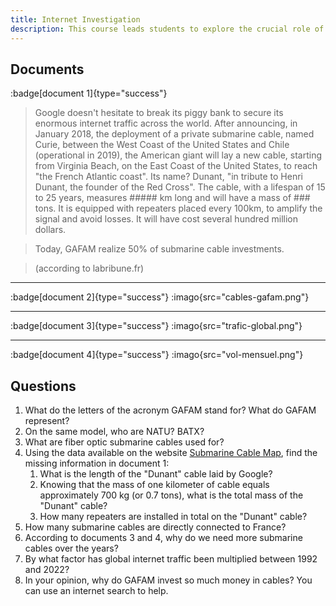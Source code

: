 ```yaml
---
title: Internet Investigation
description: This course leads students to explore the crucial role of submarine cables in Internet infrastructure and the impact of GAFAM on their deployment. Through an investigation based on documents and research, they understand the importance of investments in these infrastructures and the evolution of global data traffic.
--- 
```


## Documents
:badge[document 1]{type="success"}
> Google doesn't hesitate to break its piggy bank to secure its enormous internet traffic across the world. After announcing, in January 2018, the deployment of a private submarine cable, named Curie, between the West Coast of the United States and Chile (operational in 2019), the American giant will lay a new cable, starting from Virginia Beach, on the East Coast of the United States, to reach "the French Atlantic coast". Its name? Dunant, "in tribute to Henri Dunant, the founder of the Red Cross". The cable, with a lifespan of 15 to 25 years, measures ##### km long and will have a mass of ### tons. It is equipped with repeaters placed every 100km, to amplify the signal and avoid losses. It will have cost several hundred million dollars.

> Today, GAFAM realize 50% of submarine cable investments.

> (according to labribune.fr)

---

:badge[document 2]{type="success"}
:imago{src="cables-gafam.png"}

---

:badge[document 3]{type="success"}
:imago{src="trafic-global.png"}

---

:badge[document 4]{type="success"}
:imago{src="vol-mensuel.png"}

## Questions
1. What do the letters of the acronym GAFAM stand for? What do GAFAM represent?
2. On the same model, who are NATU? BATX?
3. What are fiber optic submarine cables used for?
4. Using the data available on the website [Submarine Cable Map](https://submarinecablemap.com), find the missing information in document 1:
    1. What is the length of the "Dunant" cable laid by Google?
    2. Knowing that the mass of one kilometer of cable equals approximately 700 kg (or 0.7 tons), what is the total mass of the "Dunant" cable?
    3. How many repeaters are installed in total on the "Dunant" cable?
5. How many submarine cables are directly connected to France?
6. According to documents 3 and 4, why do we need more submarine cables over the years?
7. By what factor has global internet traffic been multiplied between 1992 and 2022?
8. In your opinion, why do GAFAM invest so much money in cables? You can use an internet search to help.
